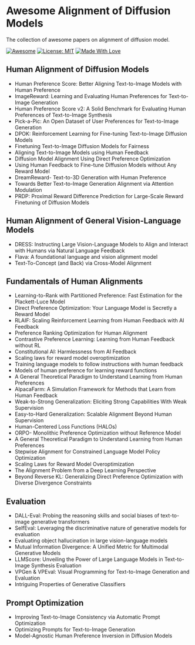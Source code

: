 # Awesome Alignment of Diffusion Models

The collection of awesome papers on alignment of diffusion model.

[![Awesome](https://cdn.rawgit.com/sindresorhus/awesome/d7305f38d29fed78fa85652e3a63e154dd8e8829/media/badge.svg)](https://github.com/zeke-xie/awesome-alignment-of-diffusion-models)
[![License: MIT](https://img.shields.io/badge/License-MIT-green.svg)](https://opensource.org/licenses/MIT)
[![Made With Love](https://img.shields.io/badge/Made%20With-Love-red.svg)](https://github.com/chetanraj/awesome-github-badges)

## Human Alignment of Diffusion Models

* Human Preference Score: Better Aligning Text-to-Image Models with Human Preference
* ImageReward: Learning and Evaluating Human Preferences for Text-to-Image Generation
* Human Preference Score v2: A Solid Benchmark for Evaluating Human Preferences of Text-to-Image Synthesis
* Pick-a-Pic: An Open Dataset of User Preferences for Text-to-Image Generation
* DPOK: Reinforcement Learning for Fine-tuning Text-to-Image Diffusion Models
* Finetuning Text-to-Image Diffusion Models for Fairness
* Aligning Text-to-Image Models using Human Feedback
* Diffusion Model Alignment Using Direct Preference Optimization
* Using Human Feedback to Fine-tune Diffusion Models without Any Reward Model
* DreamReward- Text-to-3D Generation with Human Preference
* Towards Better Text-to-Image Generation Alignment via Attention Modulation
* PRDP: Proximal Reward Difference Prediction for Large-Scale Reward Finetuning of Diffusion Models
  
## Human Alignment of General Vision-Language Models

* DRESS: Instructing Large Vision-Language Models to Align and Interact with Humans via Natural Language Feedback
* Flava: A foundational language and vision alignment model
* Text-To-Concept (and Back) via Cross-Model Alignment

## Fundamentals of Human Alignments

* Learning-to-Rank with Partitioned Preference: Fast Estimation for the Plackett-Luce Model
* Direct Preference Optimization: Your Language Model is Secretly a Reward Model
* RLAIF: Scaling Reinforcement Learning from Human Feedback with AI Feedback
* Preference Ranking Optimization for Human Alignment
* Contrastive Preference Learning: Learning from Human Feedback without RL
* Constitutional AI: Harmlessness from AI Feedback
* Scaling laws for reward model overoptimization
* Training language models to follow instructions with human feedback
* Models of human preference for learning reward functions
* A General Theoretical Paradigm to Understand Learning from Human Preferences
* AlpacaFarm: A Simulation Framework for Methods that Learn from Human Feedback
* Weak-to-Strong Generalization: Eliciting Strong Capabilities With Weak Supervision
* Easy-to-Hard Generalization: Scalable Alignment Beyond Human Supervision
* Human-Centered Loss Functions (HALOs)
* ORPO- Monolithic Preference Optimization without Reference Model
* A General Theoretical Paradigm to Understand Learning from Human Preferences
* Stepwise Alignment for Constrained Language Model Policy Optimization
* Scaling Laws for Reward Model Overoptimization
* The Alignment Problem from a Deep Learning Perspective
* Beyond Reverse KL: Generalizing Direct Preference Optimization with Diverse Divergence Constraints

## Evaluation

* DALL-Eval: Probing the reasoning skills and social biases of text-to-image generative transformers
* SelfEval: Leveraging the discriminative nature of generative models for evaluation
* Evaluating object hallucination in large vision-language models
* Mutual Information Divergence: A Unified Metric for Multimodal Generative Models
* LLMScore: Unveiling the Power of Large Language Models in Text-to-Image Synthesis Evaluation
* VPGen & VPEval: Visual Programming for Text-to-Image Generation and Evaluation
* Intriguing Properties of Generative Classifiers

## Prompt Optimization
* Improving Text-to-Image Consistency via Automatic Prompt Optimization
* Optimizing Prompts for Text-to-Image Generation
* Model-Agnostic Human Preference Inversion in Diffusion Models
